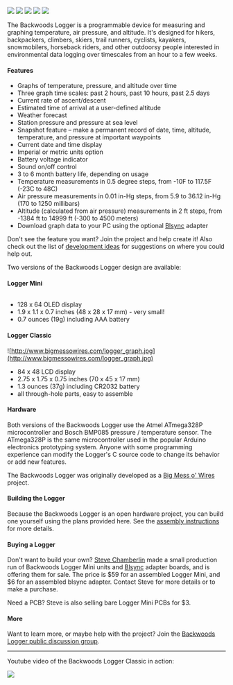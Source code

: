 ![](http://www.bigmessowires.com/lm_triptime_150.jpg) 
![](http://www.bigmessowires.com/lm_graph_150.jpg) 
![](http://www.bigmessowires.com/logger_langley5_150.jpg)
![](http://www.bigmessowires.com/logger_menu_150.jpg)
![](http://www.bigmessowires.com/logger_graph_150.jpg)

The Backwoods Logger is a programmable device for measuring and graphing temperature, air pressure, and altitude. It's designed for hikers, backpackers, climbers, skiers, trail runners, cyclists, kayakers, snowmobilers, horseback riders, and other outdoorsy people interested in environmental data logging over timescales from an hour to a few weeks.

#### Features ####
  * Graphs of temperature, pressure, and altitude over time
  * Three graph time scales: past 2 hours, past 10 hours, past 2.5 days
  * Current rate of ascent/descent
  * Estimated time of arrival at a user-defined altitude
  * Weather forecast
  * Station pressure and pressure at sea level
  * Snapshot feature – make a permanent record of date, time, altitude, temperature, and pressure at important waypoints
  * Current date and time display
  * Imperial or metric units option
  * Battery voltage indicator
  * Sound on/off control
  * 3 to 6 month battery life, depending on usage
  * Temperature measurements in 0.5 degree steps, from -10F to 117.5F (-23C to 48C)
  * Air pressure measurements in 0.01 in-Hg steps, from 5.9 to 36.12 in-Hg (170 to 1250 millibars)
  * Altitude (calculated from air pressure) measurements in 2 ft steps, from -1384 ft to 14999 ft (-300 to 4500 meters)
  * Download graph data to your PC using the optional [Blsync](Blsync.md) adapter

Don't see the feature you want? Join the project and help create it! Also check out the list of [development ideas](DevelopmentNeeds.md) for suggestions on where you could help out.

Two versions of the Backwoods Logger design are available:

#### Logger Mini ####
![![](http://www.bigmessowires.com/new-logger-mini-graph-300.png)](http://www.bigmessowires.com/new-logger-mini-graph.png)
  * 128 x 64 OLED display
  * 1.9 x 1.1 x 0.7 inches (48 x 28 x 17 mm) - very small!
  * 0.7 ounces (19g) including AAA battery

#### Logger Classic ####
![http://www.bigmessowires.com/logger_graph.jpg](http://www.bigmessowires.com/logger_graph.jpg)
  * 84 x 48 LCD display
  * 2.75 x 1.75 x 0.75 inches (70 x 45 x 17 mm)
  * 1.3 ounces (37g) including CR2032 battery
  * all through-hole parts, easy to assemble

#### Hardware ####
Both versions of the Backwoods Logger use the Atmel ATmega328P microcontroller and Bosch BMP085 pressure / temperature sensor. The ATmega328P is the same microcontroller used in the popular Arduino electronics prototyping system. Anyone with some programming experience can modify the Logger's C source code to change its behavior or add new features.

The Backwoods Logger was originally developed as a [Big Mess o' Wires](http://www.bigmessowires.com) project.

#### Building the Logger ####
Because the Backwoods Logger is an open hardware project, you can build one yourself using the plans provided here. See the [assembly instructions](AssemblyInstructions.md) for more details.

#### Buying a Logger ####
Don't want to build your own? [Steve Chamberlin](mailto:steve@bigmessowires.com) made a small production run of Backwoods Logger Mini units and [Blsync](Blsync.md) adapter boards, and is offering them for sale. The price is $59 for an assembled Logger Mini, and $6 for an assembled blsync adapter. Contact Steve for more details or to make a purchase.

Need a PCB? Steve is also selling bare Logger Mini PCBs for $3.

#### More ####
Want to learn more, or maybe help with the project? Join the [Backwoods Logger public discussion group](http://groups.google.com/group/backwoods-logger-discuss).


---

Youtube video of the Backwoods Logger Classic in action:

[![](http://www.bigmessowires.com/logger_youtube.jpg)](http://www.youtube.com/watch?v=xRp--kYWmEM)
